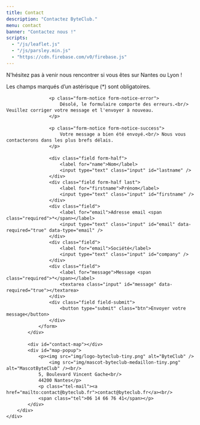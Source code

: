 ```yaml
---
title: Contact
description: "Contactez ByteClub."
menu: contact
banner: "Contactez nous !"
scripts:
  - "/js/leaflet.js"
  - "/js/parsley.min.js"
  - "https://cdn.firebase.com/v0/firebase.js"
---
```

<section class="section-alt">
	<div class="wrap cf">
		<div class="inner">
			<div class="contact-form">
				<p>N'hésitez pas à venir nous rencontrer si vous êtes sur Nantes ou Lyon !</p>
				<p class="fields-required">Les champs marqués d’un astérisque (<span>*</span>) sont obligatoires.</p>
				<form id="contact" data-validate="parsley" data-show-errors="false">

					<p class="form-notice form-notice-error">
						Désolé, le formulaire comporte des erreurs.<br/> Veuillez corriger votre message et l'envoyer à nouveau.
					</p>

					<p class="form-notice form-notice-success">
						Votre message a bien été envoyé.<br/> Nous vous contacterons dans les plus brefs délais.
					</p>

					<div class="field form-half">
						<label for="name">Nom</label>
						<input type="text" class="input" id="lastname" />
					</div>
					<div class="field form-half last">
						<label for="firstname">Prénom</label>
						<input type="text" class="input" id="firstname" />
					</div>
					<div class="field">
						<label for="email">Adresse email <span class="required">*</span></label>
						<input type="text" class="input" id="email" data-required="true" data-type="email" />
					</div>
					<div class="field">
						<label for="email">Société</label>
						<input type="text" class="input" id="company" />
					</div>
					<div class="field">
						<label for="message">Message <span class="required">*</span></label>
						<textarea class="input" id="message" data-required="true"></textarea>
					</div>
					<div class="field field-submit">
						<button type="submit" class="btn">Envoyer votre message</button>
					</div>
				</form>
			</div>

			<div id="contact-map"></div>
			<div id="map-popup">
				<p><img src="img/logo-byteclub-tiny.png" alt="ByteClub" />
					<img src="img/mascot-byteclub-medaillon-tiny.png" alt="MascotByteClub" /><br/>
				5, Boulevard Vincent Gache<br/>
				44200 Nantes</p>
				<p class="tel-mail"><a href="mailto:contact@byteclub.fr">contact@byteclub.fr</a><br/>
				<span class="tel">06 14 66 76 41</span></p>
			</div>
		</div>
	</div>
</section>
